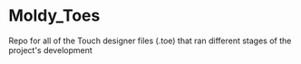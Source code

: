# Moldy_Toes
Repo for all of the Touch designer files (.toe) that ran different stages of the project's development
